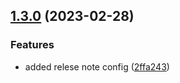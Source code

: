 

## [1.3.0](https://github.com/DevenSharma/AutoRelease-repo/compare/v1.2.0...v1.3.0) (2023-02-28)


### Features

* added relese note config ([2ffa243](https://github.com/DevenSharma/AutoRelease-repo/commit/2ffa24355bd5394c3594bb9bb34692a307fc5229))